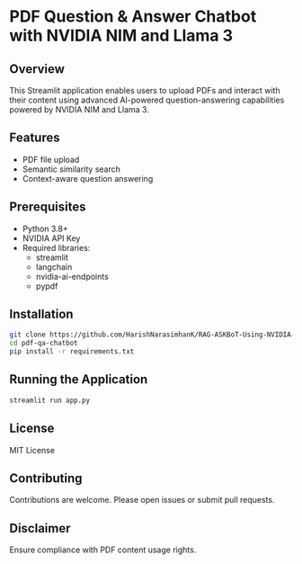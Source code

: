 # PDF Question & Answer Chatbot with NVIDIA NIM and Llama 3

## Overview
This Streamlit application enables users to upload PDFs and interact with their content using advanced AI-powered question-answering capabilities powered by NVIDIA NIM and Llama 3.

## Features
- PDF file upload
- Semantic similarity search
- Context-aware question answering

## Prerequisites
- Python 3.8+
- NVIDIA API Key
- Required libraries:
  - streamlit
  - langchain
  - nvidia-ai-endpoints
  - pypdf

## Installation
```bash
git clone https://github.com/HarishNarasimhanK/RAG-ASKBoT-Using-NVIDIA-NIM
cd pdf-qa-chatbot
pip install -r requirements.txt
```


## Running the Application
```bash
streamlit run app.py
```

## License
MIT License

## Contributing
Contributions are welcome. Please open issues or submit pull requests.

## Disclaimer
Ensure compliance with PDF content usage rights.
